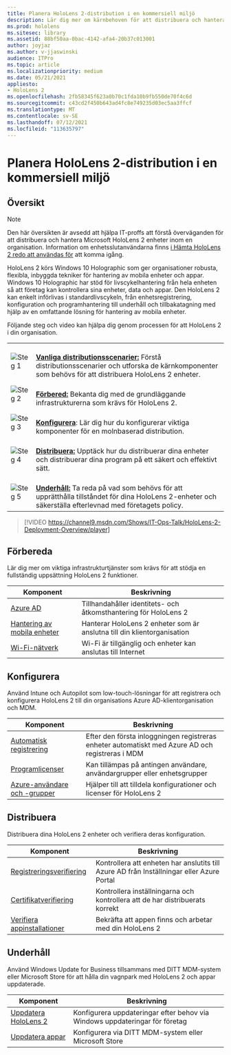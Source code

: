 ```yaml
---
title: Planera HoloLens 2-distribution i en kommersiell miljö
description: Lär dig mer om kärnbehoven för att distribuera och hantera HoloLens i företagsmiljöer, inklusive infrastruktur, Azure Active Directory och hantering av mobila enheter.
ms.prod: hololens
ms.sitesec: library
ms.assetid: 88bf50aa-0bac-4142-afa4-20b37c013001
author: joyjaz
ms.author: v-jjaswinski
audience: ITPro
ms.topic: article
ms.localizationpriority: medium
ms.date: 05/21/2021
appliesto:
- HoloLens 2
ms.openlocfilehash: 2fb58345f623a0b70c1fda10b9fb550de70f4c6d
ms.sourcegitcommit: c43cd2f450b643ad4fc8e749235d03ec5aa3ffcf
ms.translationtype: MT
ms.contentlocale: sv-SE
ms.lasthandoff: 07/12/2021
ms.locfileid: "113635797"
---
```

# <a name="planning-hololens-2-deployment-in-a-commercial-environment"></a>Planera HoloLens 2-distribution i en kommersiell miljö

## <a name="overview"></a>Översikt
> [!NOTE]
> Den här översikten är avsedd att hjälpa IT-proffs att förstå överväganden för att distribuera och hantera Microsoft HoloLens 2 enheter inom en organisation. Information om enhetsslutanvändarna finns [i Hämta HoloLens 2 redo att användas för](hololens2-setup.md) att komma igång.

HoloLens 2 körs Windows 10 Holographic som ger organisationer robusta, flexibla, inbyggda tekniker för hantering av mobila enheter och appar. Windows 10 Holographic har stöd för livscykelhantering från hela enheten så att företag kan kontrollera sina enheter, data och appar. Den HoloLens 2 kan enkelt införlivas i standardlivscykeln, från enhetsregistrering, konfiguration och programhantering till underhåll och tillbakatagning med hjälp av en omfattande lösning för hantering av mobila enheter.

Följande steg och video kan hjälpa dig genom processen för att HoloLens 2 i din organisation.

| | |
|--|--|
| ![Steg 1](images/1green.png)| <br/> **[Vanliga distributionsscenarier:](hololens-requirements.md)** Förstå distributionsscenarier och utforska de kärnkomponenter som behövs för att distribuera HoloLens 2 enheter. |
| ![Steg 2](images/2green.png)| <br/> **[Förbered:](#prepare)** Bekanta dig med de grundläggande infrastrukturerna som krävs för HoloLens 2. |
| ![Steg 3](images/3green.png) | <br/> **[Konfigurera](#configure)**: Lär dig hur du konfigurerar viktiga komponenter för en molnbaserad distribution. |
| ![Steg 4](images/4green.png) | <br/> **[Distribuera:](#deploy)** Upptäck hur du distribuerar dina enheter och distribuerar dina program på ett säkert och effektivt sätt. |
| ![Steg 5](images/5green.png) | <br/> **[Underhåll:](#maintain)** Ta reda på vad som behövs för att upprätthålla tillståndet för dina HoloLens 2-enheter och säkerställa efterlevnad med företagets policy. |

> [!VIDEO https://channel9.msdn.com/Shows/IT-Ops-Talk/HoloLens-2-Deployment-Overview/player]

## <a name="prepare"></a>Förbereda

Lär dig mer om viktiga infrastrukturtjänster som krävs för att stödja en fullständig uppsättning HoloLens 2 funktioner. 

| Komponent | Beskrivning |
|-----------|------------|
| [Azure AD](hololens-identity.md) | Tillhandahåller identitets- och åtkomsthantering för HoloLens 2  |
| [Hantering av mobila enheter](hololens-mdm-configure.md)| Hanterar HoloLens 2 enheter som är anslutna till din klientorganisation  |
| [Wi-Fi-nätverk](hololens-commercial-infrastructure.md)| Wi-Fi är tillgänglig och enheter kan anslutas till Internet  |

## <a name="configure"></a>Konfigurera

Använd Intune och Autopilot som low-touch-lösningar för att registrera och konfigurera HoloLens 2 till din organisations Azure AD-klientorganisation och MDM.

| Komponent | Beskrivning |
|-----------|------------|
| [Automatisk registrering](hololens-enroll-mdm.md#auto-enrollment-in-mdm) | Efter den första inloggningen registreras enheter automatiskt med Azure AD och registreras i MDM  |
| [Programlicenser](hololens2-cloud-connected-configure.md#application-licenses)| Kan tillämpas på antingen användare, användargrupper eller enhetsgrupper  |
| [Azure-användare och -grupper](hololens2-cloud-connected-configure.md#azure-users-and-groups) | Hjälper till att tilldela konfigurationer och licenser för HoloLens 2  |

## <a name="deploy"></a>Distribuera

Distribuera dina HoloLens 2 enheter och verifiera deras konfiguration. 

| Komponent | Beskrivning |
|-----------|------------|
| [Registreringsverifiering](hololens2-corp-connected-deploy.md#enrollment-validation) | Kontrollera att enheten har anslutits till Azure AD från Inställningar eller Azure Portal |
| [Certifikatverifiering](hololens2-corp-connected-deploy.md#wi-fi-certificate-validation) | Kontrollera inställningarna och kontrollera att de har distribuerats korrekt |
| [Verifiera appinstallationer](hololens2-corp-connected-deploy.md#validate-lob-app-install) | Bekräfta att appen finns och arbetar med din HoloLens 2 |

## <a name="maintain"></a>Underhåll

Använd Windows Update for Business tillsammans med DITT MDM-system eller Microsoft Store för att hålla din vagnpark med HoloLens 2 och appar uppdaterade.

| Komponent | Beskrivning |
|-----------|------------|
| [Uppdatera HoloLens 2](hololens-updates.md) | Konfigurera uppdateringar efter behov via Windows uppdateringar för företag |
| [Uppdatera appar](app-deploy-overview.md) | Konfigurera via DITT MDM-system eller Microsoft Store
